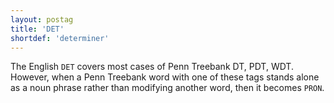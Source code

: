 ```yaml
---
layout: postag
title: 'DET'
shortdef: 'determiner'
---
```


The English `DET` covers most cases of Penn Treebank DT, PDT, WDT. However, when a Penn Treebank word with one of these tags stands alone as a noun phrase rather than modifying another word, then it becomes `PRON`.
<!-- Interlanguage links updated Čt lis 12 09:42:52 CET 2020 -->
